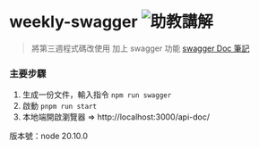 # weekly-swagger ![助教講解](https://img.shields.io/badge/%20swagger%20Doc%20%20-%20%20week4%20%E5%8A%A9%E6%95%99%E8%AC%9B%E8%A7%A3%20-8A2Be2?logo=swagger)

> 將第三週程式碼改使用 加上 swagger 功能
> [swagger Doc 筆記]('https://hackmd.io/PeU_q14JSEa2zYCZlNi25A?view')

### 主要步驟
1. 生成一份文件，輸入指令 `npm run swagger`
2. 啟動 `pnpm run start`
3. 本地端開啟瀏覽器 => http://localhost:3000/api-doc/


版本號：node 20.10.0 